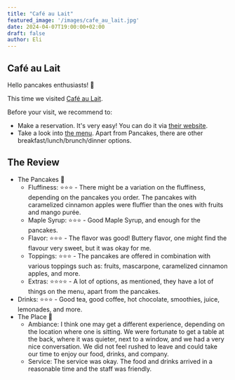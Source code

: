 ```yaml
---
title: "Café au Lait"
featured_image: '/images/cafe_au_lait.jpg'
date: 2024-04-07T19:00:00+02:00
draft: false
author: Eli
---
```


## Café au Lait

Hello pancakes enthusiasts! 🥞

This time we visited [Café au Lait](https://www.au-lait.de/).

Before your visit, we recommend to:
* Make a reservation. It's very easy! You can do it via [their website](https://www.au-lait.de/).
* Take a look into [the menu](https://www.au-lait.de/wp-content/uploads/2023/03/Cafe-au-Lait-English-Menu.pdf). Apart from Pancakes, there are other breakfast/lunch/brunch/dinner options.

## The Review

* The Pancakes 🥞
    * Fluffiness: ⭐⭐⭐ - There might be a variation on the fluffiness, depending on the pancakes you order. The pancakes with caramelized cinnamon apples were fluffier than the ones with fruits and mango purée.
    * Maple Syrup: ⭐⭐⭐ - Good Maple Syrup, and enough for the pancakes.
    * Flavor: ⭐⭐⭐ - The flavor was good! Buttery flavor, one might find the flavour very sweet, but it was okay for me.
    * Toppings: ⭐⭐⭐ - The pancakes are offered in combination with various toppings such as: fruits, mascarpone, caramelized cinnamon apples, and more.
    * Extras: ⭐⭐⭐⭐ - A lot of options, as mentioned, they have a lot of things on the menu, apart from the pancakes.
* Drinks: ⭐⭐⭐ - Good tea, good coffee, hot chocolate, smoothies, juice, lemonades, and more.
* The Place 🌻
    * Ambiance: I think one may get a different experience, depending on the location where one is sitting. We were fortunate to get a table at the back, where it was quieter, next to a window, and we had a very nice conversation. We did not feel rushed to leave and could take our time to enjoy our food, drinks, and company.
    * Service: The service was okay. The food and drinks arrived in a reasonable time and the staff was friendly.
